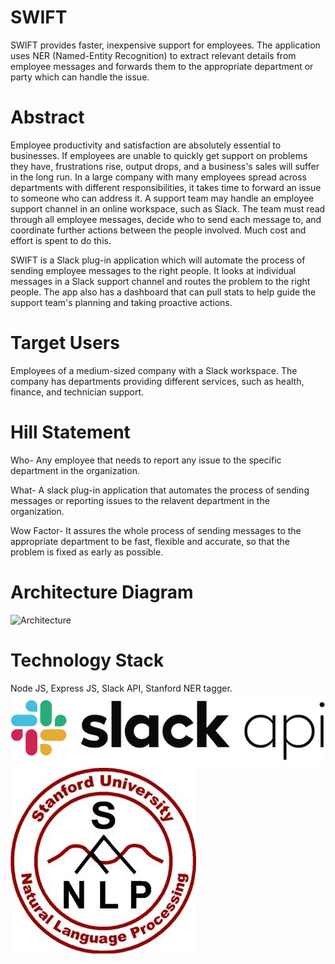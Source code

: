 # SWIFT
SWIFT provides faster, inexpensive support for employees. The application uses NER (Named-Entity Recognition) to extract relevant details from employee messages and forwards them to the appropriate department or party which can handle the issue.

# Abstract
Employee productivity and satisfaction are absolutely essential to businesses. If employees are unable to quickly get support on problems they have, frustrations rise, output drops, and a business's sales will suffer in the long run. In a large company with many employees spread across departments with different responsibilities, it takes time to forward an issue to someone who can address it. A support team may handle an employee support channel in an online workspace, such as Slack. The team must read through all employee messages, decide who to send each message to, and coordinate further actions between the people involved. Much cost and effort is spent to do this.

SWIFT is a Slack plug-in application which will automate the process of sending employee messages to the right people. It looks at individual messages in a Slack support channel and routes the problem to the right people. The app also has a dashboard that can pull stats to help guide the support team's planning and taking proactive actions.

# Target Users
Employees of a medium-sized company with a Slack workspace. The company has departments providing different services, such as health, finance, and technician support.

# Hill Statement
Who-
Any employee that needs to report any issue to the specific department in the organization.

What-
A slack plug-in application that automates the process of sending messages or reporting issues to the relavent department in the organization.

Wow Factor-
It assures the whole process of sending messages to the appropriate department to be fast,
flexible and accurate, so that the problem is fixed as early as possible.


# Architecture Diagram
![Architecture](https://github.com/SJSUFall2019-CMPE272/swift/blob/master/CE%20272%20Swift%20Diagram%202.png)

# Technology Stack
Node JS, Express JS, Slack API, Stanford NER tagger.
![Slack API](slack_api_logo.png)
![Stanford NLP](stanford_nlp_logo.jpg)


